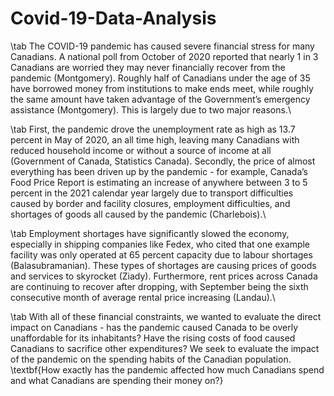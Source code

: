 # Covid-19-Data-Analysis

\tab The COVID-19 pandemic has caused severe financial stress for many Canadians. A national poll from October of 2020 reported that nearly 1 in 3 Canadians are worried they may never financially recover from the pandemic (Montgomery). Roughly half of Canadians under the age of 35 have borrowed money from institutions to make ends meet, while roughly the same amount have taken advantage of the Government’s emergency assistance (Montgomery). This is largely due to two major reasons.\\

\tab First, the pandemic drove the unemployment rate as high as 13.7 percent in May of 2020, an all time high, leaving many Canadians with reduced household income or without a source of income at all (Government of Canada, Statistics Canada). Secondly, the price of almost everything has been driven up by the pandemic - for example, Canada’s Food Price Report is estimating an increase of anywhere between 3 to 5 percent in the 2021 calendar year largely due to transport difficulties caused by border and facility closures, employment difficulties, and shortages of goods all caused by the pandemic (Charlebois).\\

\tab Employment shortages have significantly slowed the economy, especially in shipping companies like Fedex, who cited that one example facility was only operated at 65 percent capacity due to labour shortages (Balasubramanian). These types of shortages are causing prices of goods and services to skyrocket (Ziady). Furthermore, rent prices across Canada are continuing to recover after dropping, with September being the sixth consecutive month of average rental price increasing (Landau).\\ 

\tab With all of these financial constraints, we wanted to evaluate the direct impact on Canadians - has the pandemic caused Canada to be overly unaffordable for its inhabitants? Have the rising costs of food caused Canadians to sacrifice other expenditures? We seek to evaluate the impact of the pandemic on the spending habits of the Canadian population. \textbf{How exactly has the pandemic affected how much Canadians spend and what Canadians are spending their money on?}
